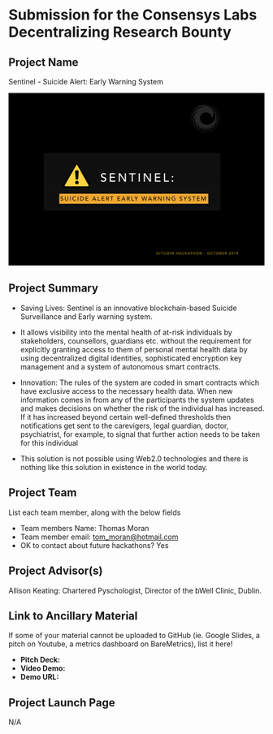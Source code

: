 # Submission for the Consensys Labs Decentralizing Research Bounty

## Project Name
Sentinel - Suicide Alert: Early Warning System

![](Sentinel-landing.png)

## Project Summary
- Saving Lives: Sentinel is an innovative blockchain-based Suicide Surveillance and Early warning system. 

- It allows visibility into the mental health of at-risk individuals by stakeholders, counsellors, guardians etc. without the requirement for explicitly granting access to them of personal mental health data by using decentralized digital identities, sophisticated encryption key management and a system of autonomous smart contracts. 

- Innovation: The rules of the system are coded in smart contracts which have exclusive access to the necessary health data. When new information comes in from any of the participants the system updates and makes decisions on whether the risk of the individual has increased. If it has increased beyond certain well-defined thresholds then notifications get sent to the carevigers, legal guardian, doctor, psychiatrist, for example, to signal that further action needs to be taken for this individual  

- This solution is not possible using Web2.0 technologies and there is nothing like this solution in existence in the world today. 


## Project Team
List each team member, along with the below fields

* Team members Name: Thomas Moran
* Team member email: tom_moran@hotmail.com
* OK to contact about future hackathons? Yes

## Project Advisor(s)
Allison Keating: Chartered Pyschologist, Director of the bWell Clinic, Dublin. 

## Link to Ancillary Material
If some of your material cannot be uploaded to GitHub (ie. Google Slides, a pitch on Youtube, a metrics dashboard on BareMetrics), list it here!

- **Pitch Deck:**
- **Video Demo:**
- **Demo URL:**

## Project Launch Page
N/A 
